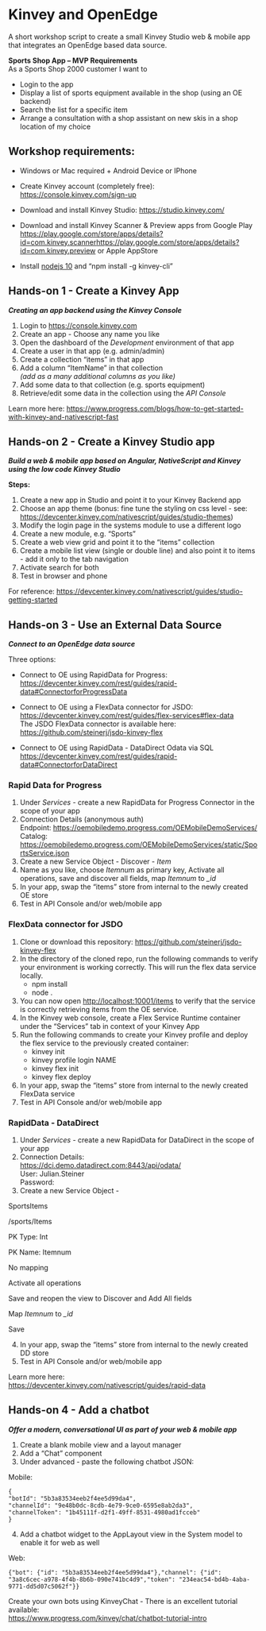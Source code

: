 <h1 id="kinvey-and-openedge">Kinvey and OpenEdge</h1>
<p>A short workshop script to create a small Kinvey Studio web &amp; mobile app that integrates an OpenEdge based data source.</p>
<p><strong>Sports Shop App – MVP Requirements</strong><br>
As a Sports Shop 2000 customer I want to</p>
<ul>
<li>Login to the app</li>
<li>Display a list of sports equipment available in the shop (using an OE backend)</li>
<li>Search the list for a specific item</li>
<li>Arrange a consultation with a shop assistant on new skis in a shop location of my choice</li>
</ul>
<h2 id="workshop-requirements">Workshop requirements:</h2>
<ul>
<li>
<p>Windows or Mac required + Android Device or IPhone</p>
</li>
<li>
<p>Create Kinvey account (completely free):  <a href="https://console.kinvey.com/sign-up">https://console.kinvey.com/sign-up</a></p>
</li>
<li>
<p>Download and install Kinvey Studio:  <a href="https://studio.kinvey.com/">https://studio.kinvey.com/</a></p>
</li>
<li>
<p>Download and install Kinvey Scanner &amp; Preview apps from Google Play  <a href="https://play.google.com/store/apps/details?id=com.kinvey.scanner">https://play.google.com/store/apps/details?id=com.kinvey.scanner</a><a href="https://play.google.com/store/apps/details?id=com.kinvey.preview">https://play.google.com/store/apps/details?id=com.kinvey.preview</a>  or Apple AppStore</p>
</li>
<li>
<p>Install <a href="https://nodejs.org/dist/v10.16.0/node-v10.16.0-x64.msi">nodejs 10</a> and “npm install -g kinvey-cli”</p>
</li>
</ul>
<h2 id="hands-on-1---create-a-kinvey-app">Hands-on 1 - Create a Kinvey App</h2>
<p><em><strong>Creating an app backend using the Kinvey Console</strong></em></p>
<ol>
<li>Login to <a href="https://console.kinvey.com">https://console.kinvey.com</a></li>
<li>Create an app - Choose any name you like</li>
<li>Open the dashboard of the <em>Development</em> environment of that app</li>
<li>Create a user in that app (e.g. admin/admin)</li>
<li>Create a collection “items” in that app</li>
<li>Add a column “ItemName” in that collection<br>
<em>(add as a many additional columns as you like)</em></li>
<li>Add some data to that collection (e.g. sports equipment)</li>
<li>Retrieve/edit some data in the collection using the <em>API Console</em></li>
</ol>
<p>Learn more here: <a href="https://www.progress.com/blogs/how-to-get-started-with-kinvey-and-nativescript-fast">https://www.progress.com/blogs/how-to-get-started-with-kinvey-and-nativescript-fast</a></p>
<h2 id="hands-on-2---create-a-kinvey-studio-app">Hands-on 2 - Create a Kinvey Studio app</h2>
<p><em><strong>Build a web &amp; mobile app based on Angular, NativeScript and Kinvey using the low code Kinvey Studio</strong></em></p>
<p><strong>Steps:</strong></p>
<ol>
<li>Create a new app in Studio and point it to your Kinvey Backend app</li>
<li>Choose an app theme (bonus: fine tune the styling on css level - see: <a href="https://devcenter.kinvey.com/nativescript/guides/studio-themes">https://devcenter.kinvey.com/nativescript/guides/studio-themes</a>)</li>
<li>Modify the login page in the systems module to use a different logo</li>
<li>Create a new module, e.g. “Sports”</li>
<li>Create a web view grid and point it to the “items” collection</li>
<li>Create a mobile list view (single or double line) and also point it to items - add it only to the tab navigation</li>
<li>Activate search for both</li>
<li>Test in browser and phone</li>
</ol>
<p>For reference: <a href="https://devcenter.kinvey.com/nativescript/guides/studio-getting-started">https://devcenter.kinvey.com/nativescript/guides/studio-getting-started</a></p>
<h2 id="hands-on-3---use-an-external-data-source">Hands-on 3 - Use an External Data Source</h2>
<p><em><strong>Connect to an OpenEdge data source</strong></em></p>
<p>Three options:</p>
<ul>
<li>
<p>Connect to OE using RapidData for Progress:<br>
<a href="https://devcenter.kinvey.com/rest/guides/rapid-data#ConnectorforProgressData">https://devcenter.kinvey.com/rest/guides/rapid-data#ConnectorforProgressData</a></p>
</li>
<li>
<p>Connect to OE using a FlexData connector for JSDO:<br>
<a href="https://devcenter.kinvey.com/rest/guides/flex-services#flex-data">https://devcenter.kinvey.com/rest/guides/flex-services#flex-data</a><br>
The JSDO FlexData connector is available here:<br>
<a href="https://github.com/steinerj/jsdo-kinvey-flex">https://github.com/steinerj/jsdo-kinvey-flex</a></p>
</li>
<li>
<p>Connect to OE using  RapidData - DataDirect Odata via SQL<br>
<a href="https://devcenter.kinvey.com/rest/guides/rapid-data#ConnectorforDataDirect">https://devcenter.kinvey.com/rest/guides/rapid-data#ConnectorforDataDirect</a></p>
</li>
</ul>
<h3 id="rapid-data-for-progress">Rapid Data for Progress</h3>
<ol>
<li>Under <em>Services</em> - create a new RapidData for Progress Connector in the scope of your app</li>
<li>Connection Details (anonymous auth)<br>
Endpoint: <a href="https://oemobiledemo.progress.com/OEMobileDemoServices/">https://oemobiledemo.progress.com/OEMobileDemoServices/</a><br>
Catalog:<br>
<a href="https://oemobiledemo.progress.com/OEMobileDemoServices/static/SportsService.json">https://oemobiledemo.progress.com/OEMobileDemoServices/static/SportsService.json</a></li>
<li>Create a new Service Object - Discover - <em>Item</em></li>
<li>Name as you like, choose <em>Itemnum</em> as primary key, Activate all operations, save and discover all fields, map <em>Itemnum</em> to <em>_id</em></li>
<li>In your app, swap the “items” store from internal to the newly created OE store</li>
<li>Test in API Console and/or web/mobile app</li>
</ol>
<h3 id="flexdata-connector-for-jsdo">FlexData connector for JSDO</h3>
<ol>
<li>Clone or download this repository: <a href="https://github.com/steinerj/jsdo-kinvey-flex">https://github.com/steinerj/jsdo-kinvey-flex</a></li>
<li>In the directory of the cloned repo, run the following commands to verify your environment is working correctly. This will run the flex data service locally.
<ul>
<li>npm install</li>
<li>node .</li>
</ul>
</li>
<li>You can now open <a href="http://localhost:10001/items">http://localhost:10001/items</a> to verify that the service is correctly retrieving items from the OE service.</li>
<li>In the Kinvey web console, create a Flex Service Runtime container under the “Services” tab in context of your Kinvey App</li>
<li>Run the following commands to create your Kinvey profile and deploy the flex service to the previously created container:
<ul>
<li>kinvey init</li>
<li>kinvey profile login NAME</li>
<li>kinvey flex init</li>
<li>kinvey flex deploy</li>
</ul>
</li>
<li>In your app, swap the “items” store from internal to the newly created FlexData service</li>
<li>Test in API Console and/or web/mobile app</li>
</ol>
<h3 id="rapiddata---datadirect">RapidData - DataDirect</h3>
<ol>
<li>Under <em>Services</em> - create a new RapidData for DataDirect in the scope of your app</li>
<li>Connection Details:<br>
<a href="https://dci.demo.datadirect.com:8443/api/odata/">https://dci.demo.datadirect.com:8443/api/odata/</a><br>
User: Julian.Steiner<br>
Password:</li>
<li>Create a new Service Object -</li>
</ol>
<p>SportsItems</p>
<p>/sports/Items</p>
<p>PK Type: Int</p>
<p>PK Name: Itemnum</p>
<p>No mapping</p>
<p>Activate all operations</p>
<p>Save and reopen the view to Discover and Add All fields</p>
<p>Map <em>Itemnum</em> to <em>_id</em></p>
<p>Save</p>
<ol start="4">
<li>In your app, swap the “items” store from internal to the newly created DD store</li>
<li>Test in API Console and/or web/mobile app</li>
</ol>
<p>Learn more here:<br>
<a href="https://devcenter.kinvey.com/nativescript/guides/rapid-data">https://devcenter.kinvey.com/nativescript/guides/rapid-data</a></p>
<h2 id="hands-on-4---add-a-chatbot">Hands-on 4 - Add a chatbot</h2>
<p><em><strong>Offer a modern, conversational UI as part of your web &amp; mobile app</strong></em></p>
<ol>
<li>Create a blank mobile view and a layout manager</li>
<li>Add a “Chat” component</li>
<li>Under advanced - paste the following chatbot JSON:</li>
</ol>
<p>Mobile:</p>
<pre><code>{
"botId": "5b3a83534eeb2f4ee5d99da4",
"channelId": "9e48b0dc-8cdb-4e79-9ce0-6595e8ab2da3",
"channelToken": "1b45111f-d2f1-49ff-8531-4980ad1fcceb"
} 
</code></pre>
<ol start="4">
<li>Add a chatbot widget to the AppLayout view in the System model to enable it for web as well</li>
</ol>
<p>Web:</p>
<pre><code>{"bot": {"id": "5b3a83534eeb2f4ee5d99da4"},"channel": {"id": "3a8c6cec-a978-4f4b-8b6b-090e741bc4d9","token": "234eac54-bd4b-4aba-9771-dd5d07c5062f"}}
</code></pre>
<p>Create your own bots using KinveyChat - There is an excellent tutorial available:<br>
<a href="https://www.progress.com/kinvey/chat/chatbot-tutorial-intro">https://www.progress.com/kinvey/chat/chatbot-tutorial-intro</a></p>

